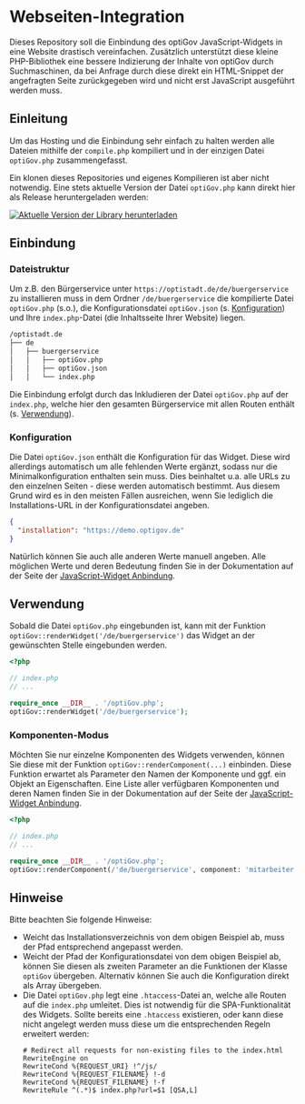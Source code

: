 # Webseiten-Integration

Dieses Repository soll die Einbindung des optiGov JavaScript-Widgets in eine Website drastisch vereinfachen. Zusätzlich
unterstützt diese kleine PHP-Bibliothek eine bessere Indizierung der Inhalte von optiGov durch Suchmaschinen, da bei
Anfrage durch diese direkt ein HTML-Snippet der angefragten Seite zurückgegeben wird und nicht erst JavaScript
ausgeführt werden
muss.

## Einleitung

Um das Hosting und die Einbindung sehr einfach zu halten werden alle Dateien mithilfe der `compile.php` kompiliert und
in der einzigen Datei `optiGov.php` zusammengefasst.

Ein klonen dieses Repositories und eigenes Kompilieren ist aber nicht notwendig.
Eine stets aktuelle Version der Datei `optiGov.php` kann direkt hier als Release heruntergeladen werden:

[![Aktuelle Version der Library herunterladen](https://img.shields.io/badge/Library%20Herunterladen-506DE2?style=for-the-badge&logoColor=white&logo=DocuSign)](https://github.com/optigov/webseiten-integration/releases/latest/download/optiGov.php)

## Einbindung

### Dateistruktur

Um z.B. den Bürgerservice unter `https://optistadt.de/de/buergerservice` zu installieren muss in dem
Ordner `/de/buergerservice` die kompilierte Datei `optiGov.php` (s.o.), die Konfigurationsdatei `optiGov.json` 
(s. [Konfiguration](#konfiguration)) und Ihre `index.php`-Datei (die Inhaltsseite Ihrer Website) liegen.

```bash
/optistadt.de
├── de
│   ├── buergerservice
│   │   ├── optiGov.php
│   │   ├── optiGov.json
│   │   └── index.php
```

Die Einbindung erfolgt durch das Inkludieren der Datei `optiGov.php` auf der `index.php`, welche hier den gesamten
Bürgerservice mit allen Routen enthält (s. [Verwendung](#verwendung)).

### Konfiguration

Die Datei `optiGov.json` enthält die Konfiguration für das Widget. Diese wird allerdings automatisch um alle fehlenden
Werte ergänzt, sodass nur die Minimalkonfiguration enthalten sein muss. Dies beinhaltet u.a. alle URLs zu den einzelnen
Seiten - diese werden automatisch bestimmt. Aus diesem Grund wird es in den meisten Fällen ausreichen, wenn Sie
lediglich die Installations-URL in der Konfigurationsdatei angeben.

```json
{
  "installation": "https://demo.optigov.de"
}
```

Natürlich können Sie auch alle anderen Werte manuell angeben. Alle möglichen Werte und deren Bedeutung finden Sie in der
Dokumentation auf der Seite der [JavaScript-Widget Anbindung](https://doku.optigov.de/javascript-widget/anbindung).

## Verwendung

Sobald die Datei `optiGov.php` eingebunden ist, kann mit der Funktion `optiGov::renderWidget('/de/buergerservice')` das
Widget an der gewünschten Stelle eingebunden werden.

```php
<?php

// index.php
// ...

require_once __DIR__ . '/optiGov.php';
optiGov::renderWidget('/de/buergerservice');
```

### Komponenten-Modus

Möchten Sie nur einzelne Komponenten des Widgets verwenden, können Sie diese mit der
Funktion `optiGov::renderComponent(...)`
einbinden. Diese Funktion erwartet als Parameter den Namen der Komponente und ggf. ein Objekt an Eigenschaften. Eine Liste aller verfügbaren Komponenten und
deren Namen finden Sie in der Dokumentation auf der Seite
der [JavaScript-Widget Anbindung](https://doku.optigov.de/javascript-widget/anbindung).

```php
<?php

// index.php
// ...

require_once __DIR__ . '/optiGov.php';
optiGov::renderComponent(/'de/buergerservice', component: 'mitarbeiter', properties: ['id' => 330]);
```

## Hinweise

Bitte beachten Sie folgende Hinweise:

- Weicht das Installationsverzeichnis von dem obigen Beispiel ab, muss der Pfad entsprechend angepasst werden.
- Weicht der Pfad der Konfigurationsdatei von dem obigen Beispiel ab, können Sie diesen als zweiten Parameter an die
  Funktionen der Klasse `optiGov` übergeben. Alternativ können Sie auch die Konfiguration direkt als Array übergeben.
- Die Datei `optiGov.php` legt eine `.htaccess`-Datei an, welche alle Routen auf die `index.php` umleitet. Dies ist
  notwendig
  für die SPA-Funktionalität des Widgets. Sollte bereits eine `.htaccess` existieren, oder kann diese nicht angelegt
  werden muss diese um die entsprechenden
  Regeln erweitert werden:
  ```.htaaccess
  # Redirect all requests for non-existing files to the index.html
  RewriteEngine on
  RewriteCond %{REQUEST_URI} !^/js/
  RewriteCond %{REQUEST_FILENAME} !-d
  RewriteCond %{REQUEST_FILENAME} !-f
  RewriteRule ^(.*)$ index.php?url=$1 [QSA,L]
  ```